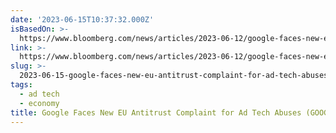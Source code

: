 ```yaml
---
date: '2023-06-15T10:37:32.000Z'
isBasedOn: >-
  https://www.bloomberg.com/news/articles/2023-06-12/google-faces-new-eu-antitrust-complaint-for-ad-tech-abuses-goog
link: >-
  https://www.bloomberg.com/news/articles/2023-06-12/google-faces-new-eu-antitrust-complaint-for-ad-tech-abuses-goog
slug: >-
  2023-06-15-google-faces-new-eu-antitrust-complaint-for-ad-tech-abuses-goog-bloombe
tags:
  - ad tech
  - economy
title: Google Faces New EU Antitrust Complaint for Ad Tech Abuses (GOOG) - Bloombe
---
```


